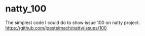 # natty_100
The simplest code I could do to show issue 100 on natty project.
https://github.com/joestelmach/natty/issues/100
